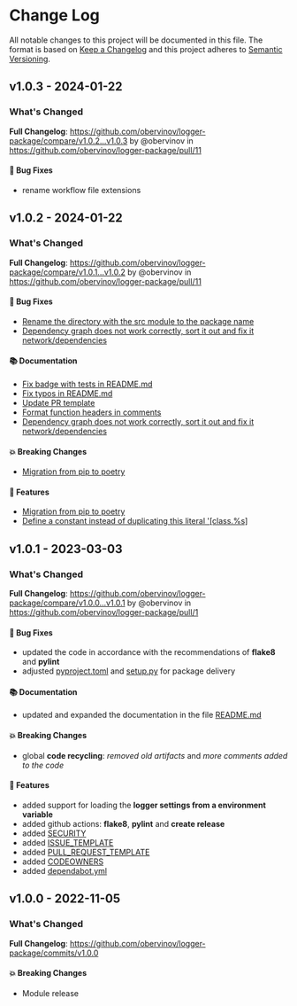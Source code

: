 # Change Log
All notable changes to this project will be documented in this file.
The format is based on [Keep a Changelog](http://keepachangelog.com/) and this project adheres to [Semantic Versioning](http://semver.org/).


## v1.0.3 - 2024-01-22
### What's Changed
**Full Changelog**: https://github.com/obervinov/logger-package/compare/v1.0.2...v1.0.3 by @obervinov in https://github.com/obervinov/logger-package/pull/11
#### 🐛 Bug Fixes
* rename workflow file extensions


## v1.0.2 - 2024-01-22
### What's Changed
**Full Changelog**: https://github.com/obervinov/logger-package/compare/v1.0.1...v1.0.2 by @obervinov in https://github.com/obervinov/logger-package/pull/11
#### 🐛 Bug Fixes
* [Rename the directory with the src module to the package name](https://github.com/obervinov/logger-package/issues/7)
* [Dependency graph does not work correctly, sort it out and fix it network/dependencies](https://github.com/obervinov/logger-package/issues/4)
#### 📚 Documentation
* [Fix badge with tests in README.md](https://github.com/obervinov/logger-package/issues/10)
* [Fix typos in README.md](https://github.com/obervinov/logger-package/issues/3)
* [Update PR template](https://github.com/obervinov/logger-package/issues/8)
* [Format function headers in comments](https://github.com/obervinov/logger-package/issues/6)
* [Dependency graph does not work correctly, sort it out and fix it network/dependencies](https://github.com/obervinov/logger-package/issues/4)
#### 💥 Breaking Changes
* [Migration from pip to poetry](https://github.com/obervinov/logger-package/issues/2)
#### 🚀 Features
* [Migration from pip to poetry](https://github.com/obervinov/logger-package/issues/2)
* [Define a constant instead of duplicating this literal '[class.%s]](https://github.com/obervinov/logger-package/issues/9)


## v1.0.1 - 2023-03-03
### What's Changed
**Full Changelog**: https://github.com/obervinov/logger-package/compare/v1.0.0...v1.0.1 by @obervinov in https://github.com/obervinov/logger-package/pull/1
#### 🐛 Bug Fixes
* updated the code in accordance with the recommendations of **flake8** and **pylint**
* adjusted [pyproject.toml](https://github.com/obervinov/logger-package/blob/main/pyproject.toml) and [setup.py](https://github.com/obervinov/logger-package/blob/main/setup.py) for package delivery
#### 📚 Documentation
* updated and expanded the documentation in the file [README.md](https://github.com/obervinov/logger-package/blob/main/README.md)
#### 💥 Breaking Changes
* global **code recycling**: _removed old artifacts_ and _more comments added to the code_
#### 🚀 Features
* added support for loading the **logger settings from a environment variable**
* added github actions: **flake8**, **pylint** and **create release**
* added [SECURITY](https://github.com/obervinov/logger-package/blob/main/SECURITY.md)
* added [ISSUE_TEMPLATE](https://github.com/obervinov/logger-package/tree/main/.github/ISSUE_TEMPLATE)
* added [PULL_REQUEST_TEMPLATE](https://github.com/obervinov/logger-package/tree/main/.github/PULL_REQUEST_TEMPLATE)
* added [CODEOWNERS](https://github.com/obervinov/logger-package/tree/main/.github/CODEOWNERS)
* added [dependabot.yml](https://github.com/obervinov/logger-package/tree/main/.github/dependabot.yml)


## v1.0.0 - 2022-11-05
### What's Changed
**Full Changelog**: https://github.com/obervinov/logger-package/commits/v1.0.0
#### 💥 Breaking Changes
* Module release
